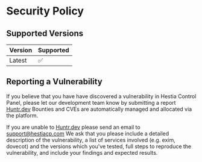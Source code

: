# Security Policy

## Supported Versions

| Version | Supported          |
| ------- | ------------------ |
| Latest  | :white_check_mark: |


## Reporting a Vulnerability

If you believe that you have have discovered a vulnerability in Hestia Control Panel,
please let our development team know by submitting a report [Huntr.dev](https://huntr.dev/bounties/disclose/?target=https://github.com/hestiacp/hestiacp) Bounties and CVEs are automatically managed and allocated via the platform.

If you are unable to [Huntr.dev](https://huntr.dev/bounties/disclose/?target=https://github.com/hestiacp/hestiacp) please send an email to support@hestiacp.com
We ask that you please include a detailed description of the vulnerability,
a list of services involved (e.g. exim, dovecot) and the versions which you've tested,
full steps to reproduce the vulnerability, and include your findings and expected results.
